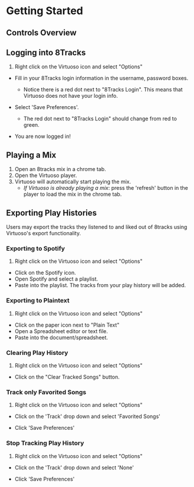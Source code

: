 # Getting Started
## Controls Overview

## Logging into 8Tracks

1. Right click on the Virtuoso icon and select "Options"


* Fill in your 8Tracks login information in the username, password boxes.
	* Notice there is a red dot next to "8Tracks Login". This means that Virtuoso does not have your login info.
	
* Select 'Save Preferences'. 
	* The red dot next to "8Tracks Login" should change from red to green.
	
* You are now logged in!

## Playing a Mix

1. Open an 8tracks mix in a chrome tab.
2. Open the Virtuoso player. 
3. Virtuoso will automatically start playing the mix.
	* *If Virtuoso is already playing a mix*: press the 'refresh' button in the player to load the mix in the chrome tab.
	
## Exporting Play Histories
Users may export the tracks they listened to and liked out of 8tracks using Virtuoso's export functionality.

### Exporting to Spotify

1. Right click on the Virtuoso icon and select "Options"

* Click on the Spotify icon.
* Open Spotify and select a playlist.
* Paste into the playlist. The tracks from your play history will be added.

### Exporting to Plaintext

1. Right click on the Virtuoso icon and select "Options"

* Click on the paper icon next to "Plain Text"
* Open a Spreadsheet editor or text file.
* Paste into the document/spreadsheet.

### Clearing Play History
1. Right click on the Virtuoso icon and select "Options"

* Click on the "Clear Tracked Songs" button.

### Track only Favorited Songs
1. Right click on the Virtuoso icon and select "Options"

* Click on the 'Track' drop down and select 'Favorited Songs'

* Click 'Save Preferences' 

### Stop Tracking Play History
1. Right click on the Virtuoso icon and select "Options"

* Click on the 'Track' drop down and select 'None'

* Click 'Save Preferences' 



